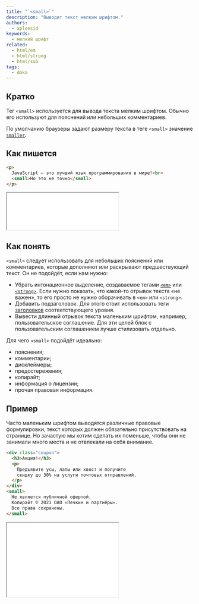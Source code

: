 ```yaml
---
title: "`<small>`"
description: "Выводит текст мелким шрифтом."
authors:
  - xpleesid
keywords:
  - мелкий шрифт
related:
  - html/em
  - html/strong
  - html/sub
tags:
  - doka
---
```


## Кратко

Тег `<small>` используется для вывода текста мелким шрифтом. Обычно его используют для пояснений или небольших комментариев.

По умолчанию браузеры задают размеру текста в теге `<small>` значение [`smaller`](/css/font-size/#kak-pishetsya).

## Как пишется

```html
<p>
  JavaScript — это лучший язык программирования в мире!<br>
  <small>Но это не точно</small>
</p>
```

<iframe title="Базовый пример с тегом small" src="demos/basic/" height="100"></iframe>

## Как понять

`<small>` следует использовать для небольших пояснений или комментариев, которые дополняют или раскрывают предшествующий текст. Он не подойдёт, если нам нужно:

- Убрать интонационное выделение, создаваемое тегами [`<em>`](/html/em/) или [`<strong>`](/html/strong/). Если нужно показать, что какой-то отрывок текста «‎не важен», то его просто не нужно оборачивать в `<em>` или ‎`<strong>`.
- Добавить подзаголовок. Для этого стоит использовать теги [заголовков](/html/h1-h6/) соответствующего уровня.
- Вывести длинный отрывок текста маленьким шрифтом, например, пользовательское соглашение. Для эти целей блок с пользовательским соглашением лучше стилизовать отдельно.

Для чего `<small>` подойдёт идеально:

- пояснения;
- комментарии;
- дисклеймеры;
- предостережения;
- копирайт;
- информация о лицензии;
- прочая правовая информация.

## Пример

Часто маленьким шрифтом выводятся различные правовые формулировки, текст которых должен обязательно присутствовать на странице. Но зачастую мы хотим сделать их поменьше, чтобы они не занимали много места и не отвлекали на себя внимание.

```html
<div class="coupon">
  <h3>Акция!</h3>
  <p>
    Предъявите усы, лапы или хвост и получите
    скидку до 30% на услуги почтовых отправлений.
  </p>
</div>
<small>
  Не является публичной офертой.
  Копирайт © 2021 ОАО «Печкин и партнёры».
  Все права сохранены.
</small>
```

<iframe title="Правовые формулировки" src="demos/pechkin/" height="200"></iframe>
